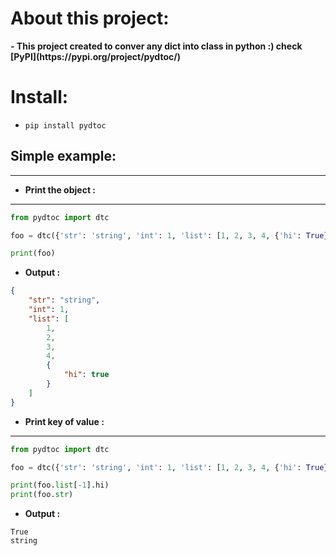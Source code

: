 # About this project:
<b>
- This project created to conver any dict into class in python :) check [PyPI](https://pypi.org/project/pydtoc/)
</b>


# Install:
- `pip install pydtoc`


## Simple example:
---
- <b>Print the object :</b>
---
```python
from pydtoc import dtc

foo = dtc({'str': 'string', 'int': 1, 'list': [1, 2, 3, 4, {'hi': True}]})

print(foo)
```

- <b>Output :</b>
```json
{
    "str": "string",
    "int": 1,
    "list": [
        1,
        2,
        3,
        4,
        {
            "hi": true
        }
    ]
}
```

- <b>Print key of value :</b>
---
```python
from pydtoc import dtc

foo = dtc({'str': 'string', 'int': 1, 'list': [1, 2, 3, 4, {'hi': True}]})

print(foo.list[-1].hi)
print(foo.str)
```

- <b>Output :</b>
```
True
string
```

